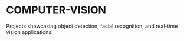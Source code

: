 # COMPUTER-VISION
Projects showcasing object detection, facial recognition, and real-time vision applications.
